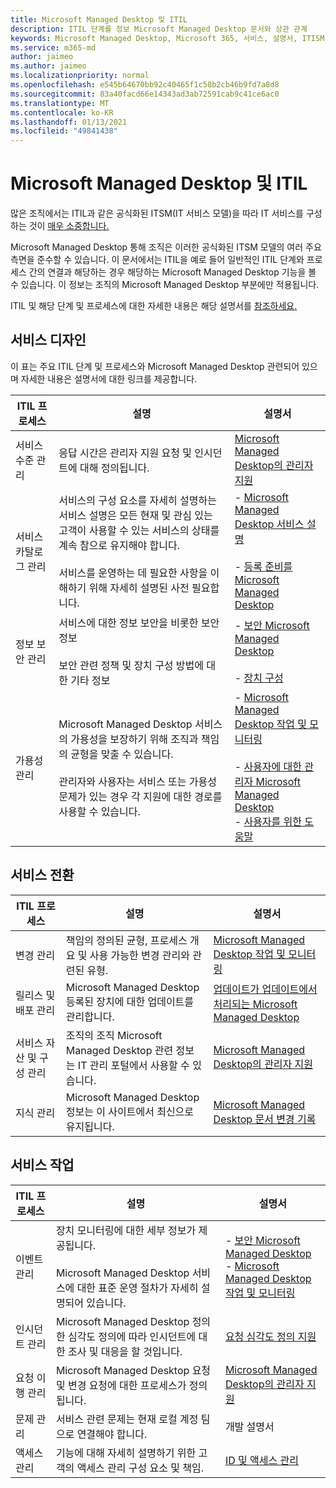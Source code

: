 ```yaml
---
title: Microsoft Managed Desktop 및 ITIL
description: ITIL 단계를 정보 Microsoft Managed Desktop 문서와 상관 관계
keywords: Microsoft Managed Desktop, Microsoft 365, 서비스, 설명서, ITISM
ms.service: m365-md
author: jaimeo
ms.author: jaimeo
ms.localizationpriority: normal
ms.openlocfilehash: e545b64670bb92c40465f1c50b2cb46b9fd7a8d8
ms.sourcegitcommit: 83a40facd66e14343ad3ab72591cab9c41ce6ac0
ms.translationtype: MT
ms.contentlocale: ko-KR
ms.lasthandoff: 01/13/2021
ms.locfileid: "49841438"
---
```

# <a name="microsoft-managed-desktop-and-itil"></a>Microsoft Managed Desktop 및 ITIL

많은 조직에서는 ITIL과 같은 공식화된 ITSM(IT 서비스 모델)을 따라 IT 서비스를 구성하는 것이 [매우 소중합니다.](https://www.axelos.com/best-practice-solutions/itil) 

Microsoft Managed Desktop 통해 조직은 이러한 공식화된 ITSM 모델의 여러 주요 측면을 준수할 수 있습니다. 이 문서에서는 ITIL을 예로 들어 일반적인 ITIL 단계와 프로세스 간의 연결과 해당하는 경우 해당하는 Microsoft Managed Desktop 기능을 볼 수 있습니다. 이 정보는 조직의 Microsoft Managed Desktop 부분에만 적용됩니다.

ITIL 및 해당 단계 및 프로세스에 대한 자세한 내용은 해당 설명서를 [참조하세요.](https://www.axelos.com/best-practice-solutions/itil)


## <a name="service-design"></a>서비스 디자인

이 표는 주요 ITIL 단계 및 프로세스와 Microsoft Managed Desktop 관련되어 있으며 자세한 내용은 설명서에 대한 링크를 제공합니다.



|ITIL 프로세스 |설명  |설명서 |
|---------|---------|---------|
|서비스 수준 관리     | 응답 시간은 관리자 지원 요청 및 인시던트에 대해 정의됩니다.  |  [Microsoft Managed Desktop의 관리자 지원](working-with-managed-desktop/admin-support.md)  |
|서비스 카탈로그 관리     | 서비스의 구성 요소를 자세히 설명하는 서비스 설명은 모든 현재 및 관심 있는 고객이 사용할 수 있는 서비스의 상태를 계속 참으로 유지해야 합니다.<br><br>서비스를 운영하는 데 필요한 사항을 이해하기 위해 자세히 설명된 사전 필요합니다.  | - [Microsoft Managed Desktop 서비스 설명](service-description/index.md)<br><br>- [등록 준비를 Microsoft Managed Desktop](get-ready/index.md)  |
|정보 보안 관리     | 서비스에 대한 정보 보안을 비롯한 보안 정보<br><br> 보안 관련 정책 및 장치 구성 방법에 대한 기타 정보   | - [보안 Microsoft Managed Desktop](service-description/security.md)<br><br>- [장치 구성](service-description/device-policies.md)  |
|가용성 관리     |  Microsoft Managed Desktop 서비스의 가용성을 보장하기 위해 조직과 책임의 균형을 맞출 수 있습니다.<br><br>관리자와 사용자는 서비스 또는 가용성 문제가 있는 경우 각 지원에 대한 경로를 사용할 수 있습니다. | - [Microsoft Managed Desktop 작업 및 모니터링](service-description/operations-and-monitoring.md)<br><br>- [사용자에 대한 관리자 Microsoft Managed Desktop](working-with-managed-desktop/admin-support.md)<br>- [사용자를 위한 도움말](working-with-managed-desktop/end-user-support.md)  |



## <a name="service-transition"></a>서비스 전환


|ITIL 프로세스 |설명  |설명서 |
|---------|---------|---------|
|변경 관리     | 책임의 정의된 균형, 프로세스 개요 및 사용 가능한 변경 관리와 관련된 유형.  | [Microsoft Managed Desktop 작업 및 모니터링](service-description/operations-and-monitoring.md#change-management) |
|릴리스 및 배포 관리     |  Microsoft Managed Desktop 등록된 장치에 대한 업데이트를 관리합니다.  | [업데이트가 업데이트에서 처리되는 Microsoft Managed Desktop](service-description/updates.md)        |
|서비스 자산 및 구성 관리     | 조직의 조직 Microsoft Managed Desktop 관련 정보는 IT 관리 포털에서 사용할 수 있습니다.  | [Microsoft Managed Desktop의 관리자 지원](working-with-managed-desktop/admin-support.md) |
|지식 관리     | Microsoft Managed Desktop 정보는 이 사이트에서 최신으로 유지됩니다.   | [Microsoft Managed Desktop 문서 변경 기록](change-history-managed-desktop.md)        |



## <a name="service-operation"></a>서비스 작업


|ITIL 프로세스 |설명  |설명서  |
|---------|---------|---------|
|이벤트 관리     |  장치 모니터링에 대한 세부 정보가 제공됩니다.<br><br>Microsoft Managed Desktop 서비스에 대한 표준 운영 절차가 자세히 설명되어 있습니다. |  - [보안 Microsoft Managed Desktop](service-description/security.md)<br>- [Microsoft Managed Desktop 작업 및 모니터링](service-description/operations-and-monitoring.md)       |
|인시던트 관리  | Microsoft Managed Desktop 정의한 심각도 정의에 따라 인시던트에 대한 조사 및 대응을 할 것입니다.  |  [요청 심각도 정의 지원](working-with-managed-desktop/admin-support.md#support-request-severity-definitions)       |
|요청 이행 관리     |  Microsoft Managed Desktop 요청 및 변경 요청에 대한 프로세스가 정의됩니다.         |[Microsoft Managed Desktop의 관리자 지원](working-with-managed-desktop/admin-support.md)         |
|문제 관리     | 서비스 관련 문제는 현재 로컬 계정 팀으로 연결해야 합니다. | 개발 설명서 |
|액세스 관리     | 기능에 대해 자세히 설명하기 위한 고객의 액세스 관리 구성 요소 및 책임.  | [ID 및 액세스 관리](service-description/security.md#identity-and-access-management)        |
